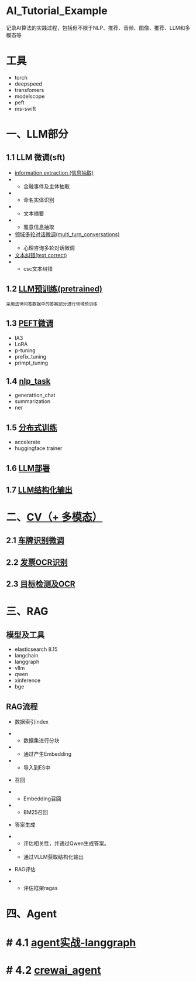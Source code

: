 # AI_Tutorial_Example
记录AI算法的实践过程，包括但不限于NLP、推荐、音频、图像、推荐、LLM和多模态等


# 工具
* torch
* deepspeed
* transfomers
* modelscope
* peft
* ms-swift
  

# 一、LLM部分
## 1.1 LLM 微调(sft)
* [information extraction (信息抽取)](llm/sft)
* * 金融事件及主体抽取
* * 命名实体识别
* * 文本摘要
* * 雅意信息抽取
* [领域多轮对话微调(multi_turn_conversations)](llm/sft/multi_turn_conversation)
* * 心理咨询多轮对话微调
* [文本纠错(text correct)](llm/sft/text_correct/)
* * csc文本纠错
  
## 1.2 [LLM预训练(pretrained)](llm/pretrained)
    
    采用法律问答数据中的答案部分进行领域预训练

## 1.3 [PEFT微调](llm/peft_tutorial)
* IA3
* LoRA
* p-tuning
* prefix_tuning
* primpt_tuning


## 1.4 [nlp_task](llm/nlp_task)
* generattion_chat
* summarization
* ner

## 1.5 [分布式训练](llm/distributed_train/)
* accelerate
* huggingface trainer
  

## 1.6 [LLM部署](llm/llm_deploy/)


## 1.7 [LLM结构化输出](llm/llm_structure_output)


# 二、[CV（+ 多模态）](cv/)

## 2.1 [车牌识别微调](cv/车牌识别/)


## 2.2 [发票OCR识别](cv/发票OCR要素提取)

## 2.3 [目标检测及OCR](cv/florence2微调)



# 三、RAG

## 模型及工具
* elasticsearch 8.15
* langchain
* langgraph
* vllm
* qwen
* xinference
* bge


## RAG流程
* 数据索引index
* * 数据集进行分块
* * 通过产生Embedding
* * 导入到ES中
  
* 召回
* * Embedding召回
* * BM25召回

* 答案生成
* * 评估相关性，并通过Qwen生成答案。
* * 通过VLLM获取结构化输出
  
* RAG评估
* * 评估框架ragas
  


# 四、Agent

# # 4.1 [agent实战-langgraph](agent/agent_practice/)

# # 4.2 [crewai_agent](agent/crewai_agent/)


